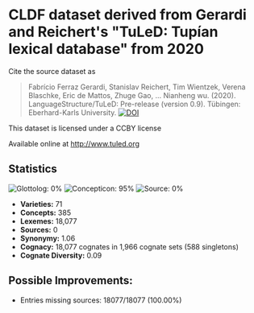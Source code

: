 # CLDF dataset derived from Gerardi and Reichert's "TuLeD: Tupían lexical database" from 2020

Cite the source dataset as

> Fabrício Ferraz Gerardi, Stanislav Reichert, Tim Wientzek, Verena Blaschke, Eric de Mattos, Zhuge Gao, … Nianheng wu. (2020). LanguageStructure/TuLeD: Pre-release (version 0.9). Tübingen: Eberhard-Karls University. [![DOI](https://zenodo.org/badge/263996134.svg)](https://zenodo.org/badge/latestdoi/263996134)

This dataset is licensed under a CCBY license

Available online at http://www.tuled.org

## Statistics


![Glottolog: 0%](https://img.shields.io/badge/Glottolog-0%25-red.svg "Glottolog: 0%")
![Concepticon: 95%](https://img.shields.io/badge/Concepticon-95%25-green.svg "Concepticon: 95%")
![Source: 0%](https://img.shields.io/badge/Source-0%25-red.svg "Source: 0%")

- **Varieties:** 71
- **Concepts:** 385
- **Lexemes:** 18,077
- **Sources:** 0
- **Synonymy:** 1.06
- **Cognacy:** 18,077 cognates in 1,966 cognate sets (588 singletons)
- **Cognate Diversity:** 0.09

## Possible Improvements:



- Entries missing sources: 18077/18077 (100.00%)
